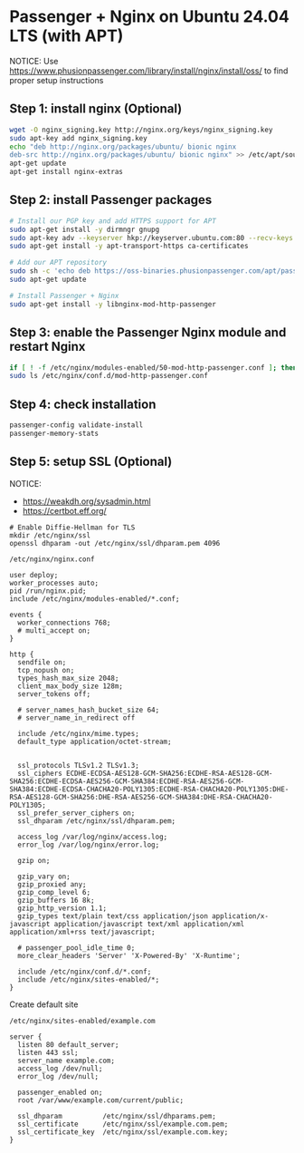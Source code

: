# Passenger + Nginx on Ubuntu 24.04 LTS (with APT)

NOTICE: Use https://www.phusionpassenger.com/library/install/nginx/install/oss/ to find proper setup instructions

## Step 1: install nginx (Optional)

```sh
wget -O nginx_signing.key http://nginx.org/keys/nginx_signing.key
sudo apt-key add nginx_signing.key
echo "deb http://nginx.org/packages/ubuntu/ bionic nginx
deb-src http://nginx.org/packages/ubuntu/ bionic nginx" >> /etc/apt/sources.list.d/nginx.list
apt-get update
apt-get install nginx-extras
```

## Step 2: install Passenger packages

```bash
# Install our PGP key and add HTTPS support for APT
sudo apt-get install -y dirmngr gnupg
sudo apt-key adv --keyserver hkp://keyserver.ubuntu.com:80 --recv-keys 561F9B9CAC40B2F7
sudo apt-get install -y apt-transport-https ca-certificates

# Add our APT repository
sudo sh -c 'echo deb https://oss-binaries.phusionpassenger.com/apt/passenger bionic main > /etc/apt/sources.list.d/passenger.list'
sudo apt-get update

# Install Passenger + Nginx
sudo apt-get install -y libnginx-mod-http-passenger
```

## Step 3: enable the Passenger Nginx module and restart Nginx

```bash
if [ ! -f /etc/nginx/modules-enabled/50-mod-http-passenger.conf ]; then sudo ln -s /usr/share/nginx/modules-available/mod-http-passenger.load /etc/nginx/modules-enabled/50-mod-http-passenger.conf ; fi
sudo ls /etc/nginx/conf.d/mod-http-passenger.conf
```

## Step 4: check installation

```bash
passenger-config validate-install
passenger-memory-stats
```

## Step 5: setup SSL (Optional)

NOTICE:
 * https://weakdh.org/sysadmin.html
 * https://certbot.eff.org/

```
# Enable Diffie-Hellman for TLS
mkdir /etc/nginx/ssl
openssl dhparam -out /etc/nginx/ssl/dhparam.pem 4096
```

`/etc/nginx/nginx.conf`

```
user deploy;
worker_processes auto;
pid /run/nginx.pid;
include /etc/nginx/modules-enabled/*.conf;

events {
  worker_connections 768;
  # multi_accept on;
}

http {
  sendfile on;
  tcp_nopush on;
  types_hash_max_size 2048;
  client_max_body_size 128m;
  server_tokens off;

  # server_names_hash_bucket_size 64;
  # server_name_in_redirect off

  include /etc/nginx/mime.types;
  default_type application/octet-stream;

  
  ssl_protocols TLSv1.2 TLSv1.3;
  ssl_ciphers ECDHE-ECDSA-AES128-GCM-SHA256:ECDHE-RSA-AES128-GCM-SHA256:ECDHE-ECDSA-AES256-GCM-SHA384:ECDHE-RSA-AES256-GCM-SHA384:ECDHE-ECDSA-CHACHA20-POLY1305:ECDHE-RSA-CHACHA20-POLY1305:DHE-RSA-AES128-GCM-SHA256:DHE-RSA-AES256-GCM-SHA384:DHE-RSA-CHACHA20-POLY1305;
  ssl_prefer_server_ciphers on;
  ssl_dhparam /etc/nginx/ssl/dhparam.pem;

  access_log /var/log/nginx/access.log;
  error_log /var/log/nginx/error.log;

  gzip on;

  gzip_vary on;
  gzip_proxied any;
  gzip_comp_level 6;
  gzip_buffers 16 8k;
  gzip_http_version 1.1;
  gzip_types text/plain text/css application/json application/x-javascript application/javascript text/xml application/xml application/xml+rss text/javascript;

  # passenger_pool_idle_time 0;
  more_clear_headers 'Server' 'X-Powered-By' 'X-Runtime';

  include /etc/nginx/conf.d/*.conf;
  include /etc/nginx/sites-enabled/*;
}
```

Create default site

`/etc/nginx/sites-enabled/example.com`

```
server {
  listen 80 default_server;
  listen 443 ssl;
  server_name example.com;
  access_log /dev/null;
  error_log /dev/null;

  passenger_enabled on;
  root /var/www/example.com/current/public;

  ssl_dhparam          /etc/nginx/ssl/dhparams.pem;
  ssl_certificate      /etc/nginx/ssl/example.com.pem;
  ssl_certificate_key  /etc/nginx/ssl/example.com.key;
}
```
